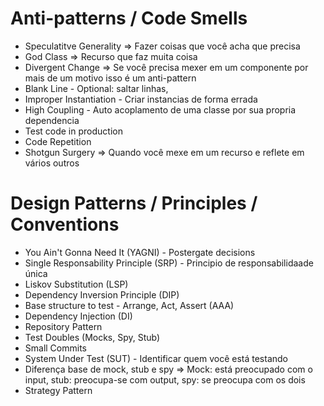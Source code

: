 # Anti-patterns / Code Smells

- Speculatitve Generality => Fazer coisas que você acha que precisa
- God Class => Recurso que faz muita coisa
- Divergent Change => Se você precisa mexer em um componente por mais de um motivo isso é um anti-pattern
- Blank Line - Optional: saltar linhas,
- Improper Instantiation - Criar instancias de forma errada
- High Coupling - Auto acoplamento de uma classe por sua propria dependencia
- Test code in production
- Code Repetition
- Shotgun Surgery => Quando você mexe em um recurso e reflete em vários outros

# Design Patterns / Principles / Conventions

- You Ain't Gonna Need It (YAGNI) - Postergate decisions
- Single Responsability Principle (SRP) - Principio de responsabilidaade única
- Liskov Substitution (LSP)
- Dependency Inversion Principle (DIP)
- Base structure to test - Arrange, Act, Assert (AAA)
- Dependency Injection (DI)
- Repository Pattern
- Test Doubles (Mocks, Spy, Stub)
- Small Commits
- System Under Test (SUT) - Identificar quem você está testando
- Diferença base de mock, stub e spy => Mock: está preocupado com o input, stub: preocupa-se com output, spy: se preocupa com os dois
- Strategy Pattern
